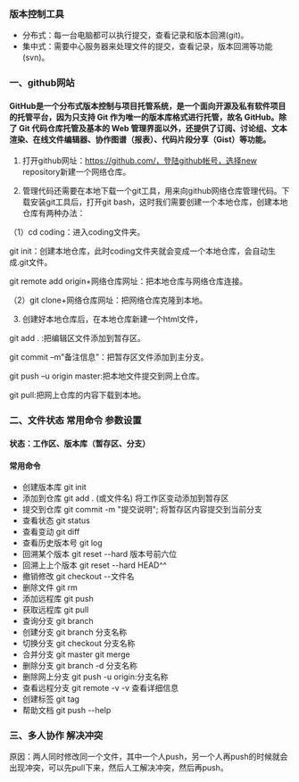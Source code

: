 ### 版本控制工具
+ 分布式：每一台电脑都可以执行提交，查看记录和版本回溯(git)。
+ 集中式：需要中心服务器来处理文件的提交，查看记录，版本回溯等功能(svn)。

### 一、github网站
#### GitHub是一个分布式版本控制与项目托管系统，是一个面向开源及私有软件项目的托管平台，因为只支持 Git 作为唯一的版本库格式进行托管，故名 GitHub。除了 Git 代码仓库托管及基本的 Web 管理界面以外，还提供了订阅、讨论组、文本渲染、在线文件编辑器、协作图谱（报表）、代码片段分享（Gist）等功能。

1.  打开github网址：https://github.com/，登陆github帐号，选择new repository新建一个网络仓库。

2.  管理代码还需要在本地下载一个git工具，用来向github网络仓库管理代码。下载安装git工具后，打开git bash，这时我们需要创建一个本地仓库，创建本地仓库有两种办法：

（1）cd coding：进入coding文件夹。

git init：创建本地仓库，此时coding文件夹就会变成一个本地仓库，会自动生成.git文件。

git remote add origin+网络仓库网址：把本地仓库与网络仓库连接。

（2）git clone+网络仓库网址：把网络仓库克隆到本地。

3.  创建好本地仓库后，在本地仓库新建一个html文件，

git add . :把编辑区文件添加到暂存区。

git commit –m”备注信息”：把暂存区文件添加到主分支。

git push –u origin master:把本地文件提交到网上仓库。

git pull:把网上仓库的内容下载到本地。

### 二、文件状态 常用命令 参数设置
#### 状态：工作区、版本库（暂存区、分支）
#### 常用命令
+ 创建版本库     git init
+ 添加到仓库     git add . (或文件名)  将工作区变动添加到暂存区
+ 提交到仓库     git commit -m "提交说明";  将暂存区内容提交到当前分支
+ 查看状态       git status
+ 查看变动       git diff
+ 查看历史版本号 git log
+ 回溯某个版本   git reset --hard 版本号前六位
+ 回溯上上个版本 git reset --hard HEAD^^
+ 撤销修改       git checkout  --文件名
+ 删除文件       git rm
+ 添加远程库     git push
+ 获取远程库     git pull
+ 查询分支       git branch
+ 创建分支       git branch 分支名称
+ 切换分支       git checkout  分支名称
+ 合并分支       git master
				 git merge
+ 删除分支		 git branch -d 分支名称
+ 删除网上分支   git push -u origin:分支名称
+ 查看远程分支   git remote -v     -v 查看详细信息
+ 创建标签       git tag
+ 帮助文档		 git push --help

### 三、多人协作 解决冲突
原因：两人同时修改同一个文件，其中一个人push，另一个人再push的时候就会出现冲突，可以先pull下来，然后人工解决冲突，然后再push。
